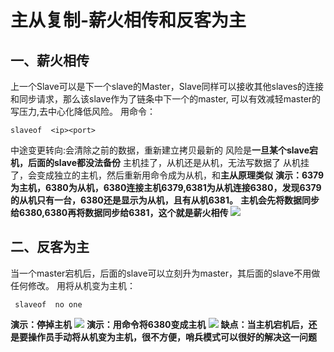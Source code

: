 # 主从复制-薪火相传和反客为主


## 一、薪火相传
上一个Slave可以是下一个slave的Master，Slave同样可以接收其他slaves的连接和同步请求，那么该slave作为了链条中下一个的master, 可以有效减轻master的写压力,去中心化降低风险。
用命令：
```shell
slaveof  <ip><port>
```
中途变更转向:会清除之前的数据，重新建立拷贝最新的
风险是**一旦某个slave宕机，后面的slave都没法备份**
主机挂了，从机还是从机，无法写数据了
从机挂了，会变成独立的主机，然后重新用命令成为从机，和**主从原理类似**
**演示：6379为主机，6380为从机，6380连接主机6379,6381为从机连接6380，发现6379的从机只有一台，6380还是显示为从机，且有从机6381。**
**主机会先将数据同步给6380,6380再将数据同步给6381，这个就是薪火相传**
![](https://raw.gitmirror.com/KwFruit/basic-picture-service/note-v1.0.0/img/202308281014641.png)

## 二、反客为主
当一个master宕机后，后面的slave可以立刻升为master，其后面的slave不用做任何修改。
用将从机变为主机：

```shell
 slaveof  no one  
```
**演示：停掉主机**
![](https://raw.gitmirror.com/KwFruit/basic-picture-service/note-v1.0.0/img/202308281016534.png)
**演示：用命令将6380变成主机**
![](https://raw.gitmirror.com/KwFruit/basic-picture-service/note-v1.0.0/img/202308281015362.png)
**缺点：当主机宕机后，还是要操作员手动将从机变为主机，很不方便，哨兵模式可以很好的解决这一问题**
